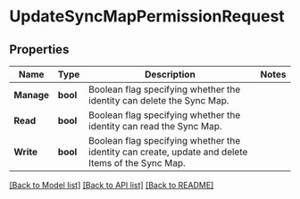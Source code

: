 # UpdateSyncMapPermissionRequest

## Properties

Name | Type | Description | Notes
------------ | ------------- | ------------- | -------------
**Manage** | **bool** | Boolean flag specifying whether the identity can delete the Sync Map. | 
**Read** | **bool** | Boolean flag specifying whether the identity can read the Sync Map. | 
**Write** | **bool** | Boolean flag specifying whether the identity can create, update and delete Items of the Sync Map. | 

[[Back to Model list]](../README.md#documentation-for-models) [[Back to API list]](../README.md#documentation-for-api-endpoints) [[Back to README]](../README.md)


